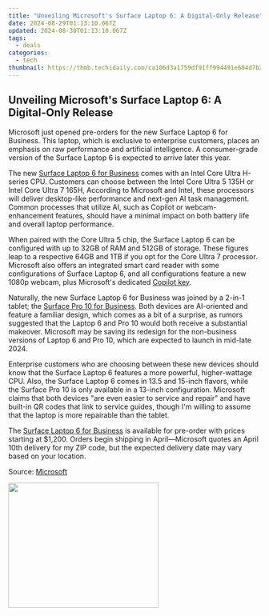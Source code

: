 ```yaml
---
title: "Unveiling Microsoft's Surface Laptop 6: A Digital-Only Release"
date: 2024-08-29T01:13:10.067Z
updated: 2024-08-30T01:13:10.067Z
tags:
  - deals
categories:
  - tech
thumbnail: https://thmb.techidaily.com/ca106d3a1759df91ff994491e604d7b2503de3936ded446ac4b42dea9ea4d4d9.jpg
---
```


## Unveiling Microsoft's Surface Laptop 6: A Digital-Only Release

Microsoft just opened pre-orders for the new Surface Laptop 6 for Business. This laptop, which is exclusive to enterprise customers, places an emphasis on raw performance and artificial intelligence. A consumer-grade version of the Surface Laptop 6 is expected to arrive later this year.

 The new [Surface Laptop 6 for Business](http://www.microsoft.com/en-us/d/surface-laptop-6-for-business/8pz3fvs57qcv?) comes with an Intel Core Ultra H-series CPU. Customers can choose between the Intel Core Ultra 5 135H or Intel Core Ultra 7 165H, According to Microsoft and Intel, these processors will deliver desktop-like performance and next-gen AI task management. Common processes that utilize AI, such as Copilot or webcam-enhancement features, should have a minimal impact on both battery life and overall laptop performance.

 When paired with the Core Ultra 5 chip, the Surface Laptop 6 can be configured with up to 32GB of RAM and 512GB of storage. These figures leap to a respective 64GB and 1TB if you opt for the Core Ultra 7 processor. Microsoft also offers an integrated smart card reader with some configurations of Surface Laptop 6, and all configurations feature a new 1080p webcam, plus Microsoft's dedicated [Copilot key](https://screen-video-capture.techidaily.com/updated-2024-approved-cutting-edge-techniques-for-google-meet-aesthetic-enhancement/).

 Naturally, the new Surface Laptop 6 for Business was joined by a 2-in-1 tablet; the [Surface Pro 10 for Business](https://blogs.windows.com/devices/2024/03/21/introducing-surface-pro-10-for-business-and-surface-laptop-6-for-business/). Both devices are AI-oriented and feature a familiar design, which comes as a bit of a surprise, as rumors suggested that the Laptop 6 and Pro 10 would both receive a substantial makeover. Microsoft may be saving its redesign for the non-business versions of Laptop 6 and Pro 10, which are expected to launch in mid-late 2024.

 Enterprise customers who are choosing between these new devices should know that the Surface Laptop 6 features a more powerful, higher-wattage CPU. Also, the Surface Laptop 6 comes in 13.5 and 15-inch flavors, while the Surface Pro 10 is only available in a 13-inch configuration. Microsoft claims that both devices "are even easier to service and repair" and have built-in QR codes that link to service guides, though I'm willing to assume that the laptop is more repairable than the tablet.

 The [Surface Laptop 6 for Business](https://www.microsoft.com/en-us/d/surface-laptop-6-for-business/8pz3fvs57qcv?) is available for pre-order with prices starting at $1,200\. Orders begin shipping in April—Microsoft quotes an April 10th delivery for my ZIP code, but the expected delivery date may vary based on your location.

 Source: [Microsoft](https://blogs.windows.com/devices/2024/03/21/introducing-surface-pro-10-for-business-and-surface-laptop-6-for-business/)

<ins class="adsbygoogle"
     style="display:block"
     data-ad-format="autorelaxed"
     data-ad-client="ca-pub-7571918770474297"
     data-ad-slot="1223367746"></ins>



<ins class="adsbygoogle"
     style="display:block"
     data-ad-client="ca-pub-7571918770474297"
     data-ad-slot="8358498916"
     data-ad-format="auto"
     data-full-width-responsive="true"></ins>



<!-- affiliate ads begin -->
<a href="https://caperobbin.sjv.io/c/5597632/2006118/18460" target="_top" id="2006118"><img src="//a.impactradius-go.com/display-ad/18460-2006118" border="0" alt="" width="300" height="250"/></a><img height="0" width="0" src="https://imp.pxf.io/i/5597632/2006118/18460" style="position:absolute;visibility:hidden;" border="0" />
<!-- affiliate ads end -->